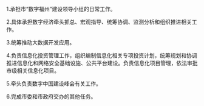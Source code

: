 1.承担市“数字福州”建设领导小组的日常工作。

2.具体承担数字经济牵头抓总、宏观指导、统筹协调、监测分析和组织推进相关工作。

3.统筹推动大数据开发应用。

4.负责信息化投资管理工作，组织编制信息化相关专项投资计划，统筹规划和协调推进信息化和网络安全基础设施、公共平台建设。负责信息化项目管理，依法审批市级相关信息化项目。

5.牵头负责数字中国建设峰会有关工作。

6.完成市委和市政府交办的其他任务。